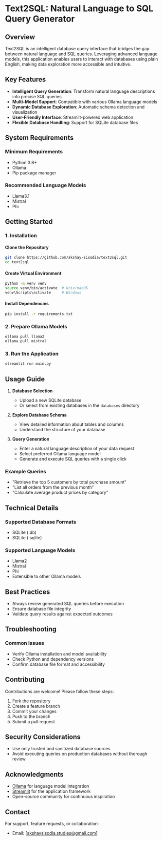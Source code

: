 # Text2SQL: Natural Language to SQL Query Generator

## Overview

Text2SQL is an intelligent database query interface that bridges the gap between natural language and SQL queries. Leveraging advanced language models, this application enables users to interact with databases using plain English, making data exploration more accessible and intuitive.

## Key Features

- **Intelligent Query Generation**: Transform natural language descriptions into precise SQL queries
- **Multi-Model Support**: Compatible with various Ollama language models
- **Dynamic Database Exploration**: Automatic schema detection and visualization
- **User-Friendly Interface**: Streamlit-powered web application
- **Flexible Database Handling**: Support for SQLite database files

## System Requirements

### Minimum Requirements
- Python 3.8+
- Ollama
- Pip package manager

### Recommended Language Models
- Llama3.1
- Mistral
- Phi

## Getting Started

### 1. Installation

#### Clone the Repository
```bash
git clone https://github.com/akshay-sisodia/text2sql.git
cd text2sql
```

#### Create Virtual Environment
```bash
python -m venv venv
source venv/bin/activate  # Unix/macOS
venv\Scripts\activate     # Windows
```

#### Install Dependencies
```bash
pip install -r requirements.txt
```

### 2. Prepare Ollama Models
```bash
ollama pull llama2
ollama pull mistral
```

### 3. Run the Application
```bash
streamlit run main.py
```

## Usage Guide

1. **Database Selection**
   - Upload a new SQLite database
   - Or select from existing databases in the `databases` directory

2. **Explore Database Schema**
   - View detailed information about tables and columns
   - Understand the structure of your database

3. **Query Generation**
   - Enter a natural language description of your data request
   - Select preferred Ollama language model
   - Generate and execute SQL queries with a single click

### Example Queries
- "Retrieve the top 5 customers by total purchase amount"
- "List all orders from the previous month"
- "Calculate average product prices by category"

## Technical Details

### Supported Database Formats
- SQLite (.db)
- SQLite (.sqlite)

### Supported Language Models
- Llama2
- Mistral
- Phi
- Extensible to other Ollama models

## Best Practices

- Always review generated SQL queries before execution
- Ensure database file integrity
- Validate query results against expected outcomes

## Troubleshooting

### Common Issues
- Verify Ollama installation and model availability
- Check Python and dependency versions
- Confirm database file format and accessibility

## Contributing

Contributions are welcome! Please follow these steps:
1. Fork the repository
2. Create a feature branch
3. Commit your changes
4. Push to the branch
5. Submit a pull request

## Security Considerations

- Use only trusted and sanitized database sources
- Avoid executing queries on production databases without thorough review

## Acknowledgments

- [Ollama](https://ollama.com/) for language model integration
- [Streamlit](https://streamlit.io/) for the application framework
- Open-source community for continuous inspiration

## Contact

For support, feature requests, or collaboration:
- Email: [akshaysisodia.studies@gmail.com]